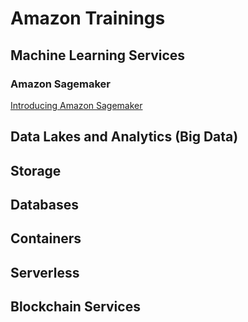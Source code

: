 # Amazon Trainings

## Machine Learning Services

### Amazon Sagemaker

[Introducing Amazon Sagemaker](https://pages.awscloud.com/Introducing-Amazon-SageMaker_0209-MCL_OD.html?&trk=ep_card-el_a131L000005jdCnQAI&trkCampaign=February_0209-MCL&sc_channel=el&sc_campaign=pac_2018_exlinks_ondemand_OTT_evergreen&sc_outcome=PaaS_Digital_Marketing&sc_geo=NAMER&sc_country=mult)

## Data Lakes and Analytics (Big Data)

## Storage

## Databases

## Containers

## Serverless

## Blockchain Services

